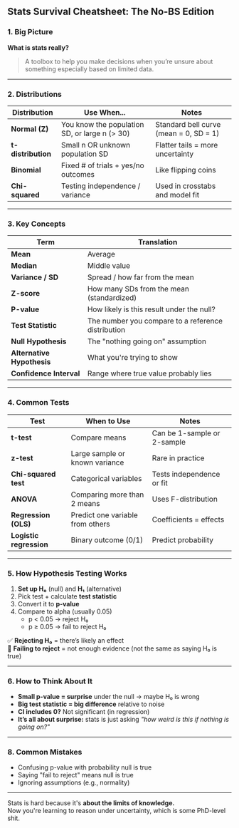 ##  Stats Survival Cheatsheet: The No-BS Edition

### 1.   Big Picture
**What is stats really?**  
> A toolbox to help you make decisions when you’re unsure about something especially based on limited data.

---

### 2. Distributions

| Distribution       | Use When...                          | Notes                                         |
|--------------------|--------------------------------------|-----------------------------------------------|
| **Normal (Z)**     | You know the population SD, or large n (> 30) | Standard bell curve (mean = 0, SD = 1)         |
| **t-distribution** | Small n OR unknown population SD     | Flatter tails = more uncertainty              |
| **Binomial**       | Fixed # of trials + yes/no outcomes  | Like flipping coins                           |
| **Chi-squared**    | Testing independence / variance      | Used in crosstabs and model fit               |

---

### 3. Key Concepts

| Term                   | Translation                                |
|------------------------|--------------------------------------------|
| **Mean**               | Average                                    |
| **Median**             | Middle value                               |
| **Variance / SD**      | Spread / how far from the mean             |
| **Z-score**            | How many SDs from the mean (standardized)  |
| **P-value**            | How likely is this result under the null?  |
| **Test Statistic**     | The number you compare to a reference distribution |
| **Null Hypothesis**    | The "nothing going on" assumption          |
| **Alternative Hypothesis** | What you're trying to show             |
| **Confidence Interval**| Range where true value probably lies       |

---

### 4. Common Tests

| Test                  | When to Use                          | Notes                              |
|-----------------------|--------------------------------------|------------------------------------|
| **t-test**            | Compare means                        | Can be 1-sample or 2-sample        |
| **z-test**            | Large sample or known variance       | Rare in practice                   |
| **Chi-squared test**  | Categorical variables                | Tests independence or fit          |
| **ANOVA**             | Comparing more than 2 means          | Uses F-distribution                |
| **Regression (OLS)**  | Predict one variable from others     | Coefficients = effects             |
| **Logistic regression** | Binary outcome (0/1)               | Predict probability                |

---

### 5.  How Hypothesis Testing Works

1. **Set up H₀** (null) and **H₁** (alternative)  
2. Pick test + calculate **test statistic**  
3. Convert it to **p-value**  
4. Compare to alpha (usually 0.05)  
    - p < 0.05 → reject H₀  
    - p ≥ 0.05 → fail to reject H₀  

✅ **Rejecting H₀** = there’s likely an effect  
🚫 **Failing to reject** = not enough evidence (not the same as saying H₀ is true)

---

### 6.  How to Think About It

- **Small p-value = surprise** under the null → maybe H₀ is wrong  
- **Big test statistic = big difference** relative to noise  
- **CI includes 0?** Not significant (in regression)  
- **It’s all about surprise:** stats is just asking _"how weird is this if nothing is going on?"_

---

### 8. Common Mistakes

-  Confusing p-value with probability null is true  
-  Saying "fail to reject" means null is true  
-  Ignoring assumptions (e.g., normality)

---

Stats is hard because it's **about the limits of knowledge.**  
Now you're learning to reason under uncertainty, which is some PhD-level shit.
